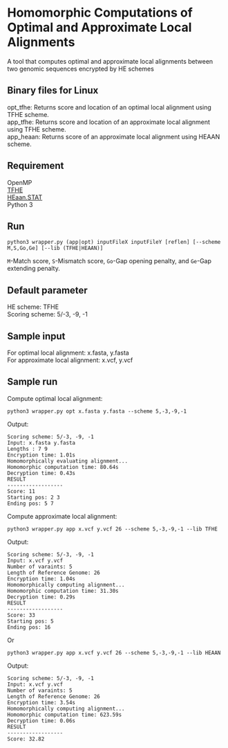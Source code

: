# Homomorphic Computations of Optimal and Approximate Local Alignments

A tool that computes optimal and approximate local alignments between two genomic sequences encrypted by HE schemes

## Binary files for Linux

opt_tfhe: Returns score and location of an optimal local alignment using TFHE scheme.<br/>
app_tfhe: Returns score and location of an approximate local alignment using TFHE scheme.<br/>
app_heaan: Returns score of an approximate local alignment using HEAAN scheme.

## Requirement

OpenMP<br/>
[TFHE](https://tfhe.github.io/)<br/>
[HEaan.STAT](https://www.cryptolab.co.kr/eng/product/heaan.php)<br/>
Python 3

## Run

```
python3 wrapper.py (app|opt) inputFileX inputFileY [reflen] [--scheme M,S,Go,Ge] [--lib (TFHE|HEAAN)]
```

`M`-Match score, `S`-Mismatch score, `Go`-Gap opening penalty, and `Ge`-Gap extending penalty.

## Default parameter

HE scheme: TFHE<br/>
Scoring scheme: 5/-3, -9, -1

## Sample input

For optimal local alignment: x.fasta, y.fasta<br/>
For approximate local alignment: x.vcf, y.vcf

## Sample run

Compute optimal local alignment:

```
python3 wrapper.py opt x.fasta y.fasta --scheme 5,-3,-9,-1
```

Output:

```
Scoring scheme: 5/-3, -9, -1
Input: x.fasta y.fasta
Lengths : 7 9
Encryption time: 1.01s
Homomorphically evaluating alignment...
Homomorphic computation time: 80.64s
Decryption time: 0.43s
RESULT
------------------
Score: 11
Starting pos: 2 3
Ending pos: 5 7
```

Compute approximate local alignment:

```
python3 wrapper.py app x.vcf y.vcf 26 --scheme 5,-3,-9,-1 --lib TFHE
```

Output:

```
Scoring scheme: 5/-3, -9, -1
Input: x.vcf y.vcf
Number of varaints: 5
Length of Reference Genome: 26
Encryption time: 1.04s
Homomorphically computing alignment...
Homomorphic computation time: 31.30s
Decryption time: 0.29s
RESULT
------------------
Score: 33
Starting pos: 5
Ending pos: 16
```

Or

```
python3 wrapper.py app x.vcf y.vcf 26 --scheme 5,-3,-9,-1 --lib HEAAN
```

Output:

```
Scoring scheme: 5/-3, -9, -1
Input: x.vcf y.vcf
Number of varaints: 5
Length of Reference Genome: 26
Encryption time: 3.54s
Homomorphically computing alignment...
Homomorphic computation time: 623.59s
Decryption time: 0.06s
RESULT
------------------
Score: 32.82
```
